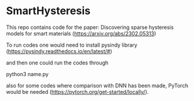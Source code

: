 # SmartHysteresis

This repo contains code for the paper: Discovering sparse hysteresis models for smart materials (https://arxiv.org/abs/2302.05313)

To run codes one would need to install pysindy library (https://pysindy.readthedocs.io/en/latest/#)

and then one could run the codes through

python3 name.py

also for some codes where comparison with DNN has been made, PyTorch would be needed (https://pytorch.org/get-started/locally/).
